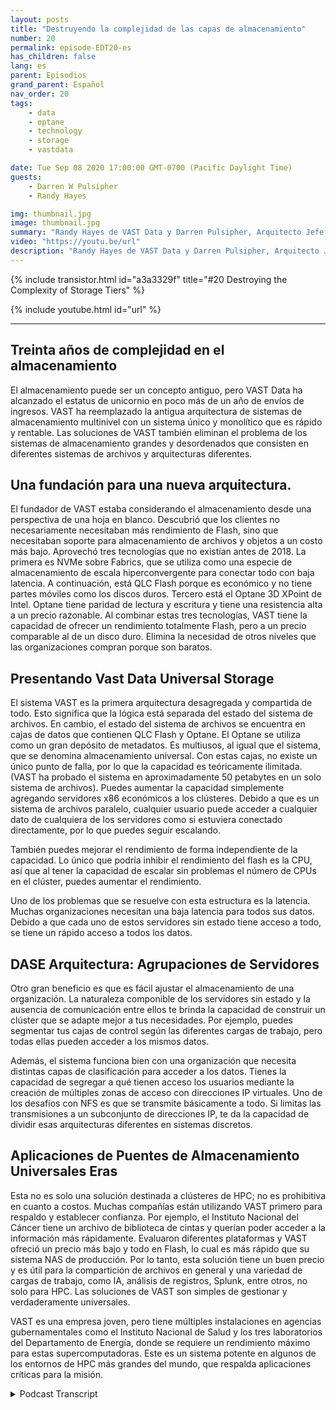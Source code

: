```yaml
---
layout: posts
title: "Destruyendo la complejidad de las capas de almacenamiento"
number: 20
permalink: episode-EDT20-es
has_children: false
lang: es
parent: Episodios
grand_parent: Español
nav_order: 20
tags:
    - data
    - optane
    - technology
    - storage
    - vastdata

date: Tue Sep 08 2020 17:00:00 GMT-0700 (Pacific Daylight Time)
guests:
    - Darren W Pulsipher
    - Randy Hayes

img: thumbnail.jpg
image: thumbnail.jpg
summary: "Randy Hayes de VAST Data y Darren Pulsipher, Arquitecto Jefe de Soluciones del Sector Público de Intel, discuten la arquitectura de almacenamiento innovadora de VAST Data que elimina la necesidad de niveles utilizando NVMe sobre Fabrics, QLC Flash y 3D XPoint Optane."
video: "https://youtu.be/url"
description: "Randy Hayes de VAST Data y Darren Pulsipher, Arquitecto Jefe de Soluciones del Sector Público de Intel, discuten la arquitectura de almacenamiento innovadora de VAST Data que elimina la necesidad de niveles utilizando NVMe sobre Fabrics, QLC Flash y 3D XPoint Optane."
---
```


<div>
{% include transistor.html id="a3a3329f" title="#20 Destroying the Complexity of Storage Tiers" %}

{% include youtube.html id="url" %}
</div>

---

## Treinta años de complejidad en el almacenamiento

El almacenamiento puede ser un concepto antiguo, pero VAST Data ha alcanzado el estatus de unicornio en poco más de un año de envíos de ingresos. VAST ha reemplazado la antigua arquitectura de sistemas de almacenamiento multinivel con un sistema único y monolítico que es rápido y rentable. Las soluciones de VAST también eliminan el problema de los sistemas de almacenamiento grandes y desordenados que consisten en diferentes sistemas de archivos y arquitecturas diferentes.

## Una fundación para una nueva arquitectura.

El fundador de VAST estaba considerando el almacenamiento desde una perspectiva de una hoja en blanco. Descubrió que los clientes no necesariamente necesitaban más rendimiento de Flash, sino que necesitaban soporte para almacenamiento de archivos y objetos a un costo más bajo. Aprovechó tres tecnologías que no existían antes de 2018. La primera es NVMe sobre Fabrics, que se utiliza como una especie de almacenamiento de escala hiperconvergente para conectar todo con baja latencia. A continuación, está QLC Flash porque es económico y no tiene partes móviles como los discos duros. Tercero está el Optane 3D XPoint de Intel. Optane tiene paridad de lectura y escritura y tiene una resistencia alta a un precio razonable. Al combinar estas tres tecnologías, VAST tiene la capacidad de ofrecer un rendimiento totalmente Flash, pero a un precio comparable al de un disco duro. Elimina la necesidad de otros niveles que las organizaciones compran porque son baratos.

## Presentando Vast Data Universal Storage

El sistema VAST es la primera arquitectura desagregada y compartida de todo. Esto significa que la lógica está separada del estado del sistema de archivos. En cambio, el estado del sistema de archivos se encuentra en cajas de datos que contienen QLC Flash y Optane. El Optane se utiliza como un gran depósito de metadatos. Es multiusos, al igual que el sistema, que se denomina almacenamiento universal. Con estas cajas, no existe un único punto de falla, por lo que la capacidad es teóricamente ilimitada. (VAST ha probado el sistema en aproximadamente 50 petabytes en un solo sistema de archivos). Puedes aumentar la capacidad simplemente agregando servidores x86 económicos a los clústeres. Debido a que es un sistema de archivos paralelo, cualquier usuario puede acceder a cualquier dato de cualquiera de los servidores como si estuviera conectado directamente, por lo que puedes seguir escalando.

También puedes mejorar el rendimiento de forma independiente de la capacidad. Lo único que podría inhibir el rendimiento del flash es la CPU, así que al tener la capacidad de escalar sin problemas el número de CPUs en el clúster, puedes aumentar el rendimiento.

Uno de los problemas que se resuelve con esta estructura es la latencia. Muchas organizaciones necesitan una baja latencia para todos sus datos. Debido a que cada uno de estos servidores sin estado tiene acceso a todo, se tiene un rápido acceso a todos los datos.

## DASE Arquitectura: Agrupaciones de Servidores

Otro gran beneficio es que es fácil ajustar el almacenamiento de una organización. La naturaleza componible de los servidores sin estado y la ausencia de comunicación entre ellos te brinda la capacidad de construir un clúster que se adapte mejor a tus necesidades. Por ejemplo, puedes segmentar tus cajas de control según las diferentes cargas de trabajo, pero todas ellas pueden acceder a los mismos datos.

Además, el sistema funciona bien con una organización que necesita distintas capas de clasificación para acceder a los datos. Tienes la capacidad de segregar a qué tienen acceso los usuarios mediante la creación de múltiples zonas de acceso con direcciones IP virtuales. Uno de los desafíos con NFS es que se transmite básicamente a todo. Si limitas las transmisiones a un subconjunto de direcciones IP, te da la capacidad de dividir esas arquitecturas diferentes en sistemas discretos.

## Aplicaciones de Puentes de Almacenamiento Universales Eras

Esta no es solo una solución destinada a clústeres de HPC; no es prohibitiva en cuanto a costos. Muchas compañías están utilizando VAST primero para respaldo y establecer confianza. Por ejemplo, el Instituto Nacional del Cáncer tiene un archivo de biblioteca de cintas y querían poder acceder a la información más rápidamente. Evaluaron diferentes plataformas y VAST ofreció un precio más bajo y todo en Flash, lo cual es más rápido que su sistema NAS de producción. Por lo tanto, esta solución tiene un buen precio y es útil para la compartición de archivos en general y una variedad de cargas de trabajo, como IA, análisis de registros, Splunk, entre otros, no solo para HPC. Las soluciones de VAST son simples de gestionar y verdaderamente universales.

VAST es una empresa joven, pero tiene múltiples instalaciones en agencias gubernamentales como el Instituto Nacional de Salud y los tres laboratorios del Departamento de Energía, donde se requiere un rendimiento máximo para estas supercomputadoras. Este es un sistema potente en algunos de los entornos de HPC más grandes del mundo, que respalda aplicaciones críticas para la misión.



<details>
<summary> Podcast Transcript </summary>

<p></p>

</details>
